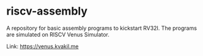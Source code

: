 # riscv-assembly
A repository for basic assembly programs to kickstart RV32I. The programs are simulated on RISCV Venus Simulator.

Link: https://venus.kvakil.me
